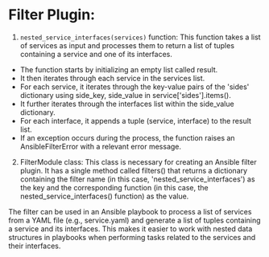 # Filter Plugin:
1. `nested_service_interfaces(services)` function:
This function takes a list of services as input and processes them to return a list of tuples containing a service and one of its interfaces.

- The function starts by initializing an empty list called result.
- It then iterates through each service in the services list.
- For each service, it iterates through the key-value pairs of the 'sides' dictionary using side_key, side_value in service['sides'].items().
- It further iterates through the interfaces list within the side_value dictionary.
- For each interface, it appends a tuple (service, interface) to the result list.
- If an exception occurs during the process, the function raises an AnsibleFilterError with a relevant error message.

2. FilterModule class:
This class is necessary for creating an Ansible filter plugin. It has a single method called filters() that returns a dictionary containing the filter name (in this case, 'nested_service_interfaces') as the key and the corresponding function (in this case, the nested_service_interfaces() function) as the value.

The filter can be used in an Ansible playbook to process a list of services from a YAML file (e.g., service.yaml) and generate a list of tuples containing a service and its interfaces. This makes it easier to work with nested data structures in playbooks when performing tasks related to the services and their interfaces.